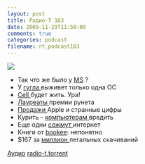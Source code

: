 ```yaml
---
layout: post
title: Радио-Т 163
date: 2009-11-29T11:58:00
comments: true
categories: podcast
filename: rt_podcast163
---
```

![](https://radio-t.com/images/radio-t/rt163.jpg)

- Так что же было у [MS](http://www.electronista.com/articles/09/11/20/next.windows.again.on.3.year.schedule/) ?
- У [гугла ](http://cnews.ru/news/top/index.shtml?2009/11/23/370624)выживет только одна ОС
- [Cell ](http://corp.cnews.ru/news/line/index.shtml?2009/11/26/371191)будет жить. Ура!
- [Лауреаты ](http://internetno.net/2009/11/26/premia-runeta-2009/?utm_source=feedburner&utm_medium=feed&utm_campaign=Feed%3A+internetno+%28Internetno.net%29)премии рунета
- [Продажи ](http://business.compulenta.ru/481043/)Apple и странные цифры
- Курить - [компьютерам ](http://www.pcpro.co.uk/news/353512/apple-refuses-to-repair-smokers-macs)вредить
- Еще одни [сожмут ](http://internet.cnews.ru/news/top/index.shtml?2009/11/25/370952)интернет
- Книги от [bookee](http://internet.cnews.ru/news/line/index.shtml?2009/11/25/371022): непонятно
- $167 за [миллион ](http://webplanet.ru/news/business/2009/11/23/spotify.html)легальных скачиваний

[Аудио](http://archive.rucast.net/radio-t/media/rt_podcast163.mp3)
[radio-t.torrent](http://www.radio-t.com/torrents/rt_podcast163.mp3.torrent)
<audio src="http://archive.rucast.net/radio-t/media/rt_podcast163.mp3" preload="none"></audio>
